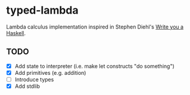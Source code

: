 # typed-lambda

Lambda calculus implementation inspired in Stephen Diehl's [Write you a Haskell](http://dev.stephendiehl.com/fun/).

## TODO

- [x] Add state to interpreter (i.e. make let constructs "do something")
- [x] Add primitives (e.g. addition)
- [ ] Introduce types
- [x] Add stdlib
